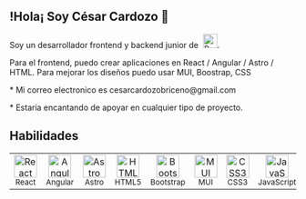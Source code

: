 ## !Hola¡ Soy César Cardozo 👋

Soy un desarrollador frontend y backend junior de&nbsp; <img src="https://github.com/user-attachments/assets/193f363b-eaf3-4afb-a197-0c6877fa1a9f" height="25" alt="Perú" />. 
<p/>
Para el frontend, puedo crear aplicaciones en React / Angular / Astro / HTML. Para mejorar los diseños puedo usar MUI, Boostrap, CSS
<p/>
* Mi correo electronico es cesarcardozobriceno@gmail.com </p>
* Estaria encantando de apoyar en cualquier tipo de proyecto. </p>

## Habilidades

<table>
  <tr>
    <td align="center">
      <img src="https://github.com/user-attachments/assets/f544ab45-fa81-44ca-a285-9cb335559647" height="40" alt="React" /><br>
      <sub>React</sub>
    </td>
    <td align="center">
      <img src="https://github.com/user-attachments/assets/38896a9d-f84e-40d1-a5ff-4a35a59e8a4e" height="40" alt="Angular" /><br>
      <sub>Angular</sub>
    </td>
    <td align="center">
      <img src="https://github.com/user-attachments/assets/508c4a0b-8d3d-40a5-bc47-6b827eae6a95" height="40" alt="Astro" /><br>
      <sub>Astro</sub>
    </td>
    <td align="center">
      <img src="https://github.com/jhonatanhuaman76/jhonatanhuaman76/assets/132282558/4ac2b112-d31b-4b41-b92d-fefbbbd3840a" height="40" alt="HTML5" /><br>
      <sub>HTML5</sub>
    </td>
    <td align="center">
      <img src="https://github.com/jhonatanhuaman76/jhonatanhuaman76/assets/132282558/026d2d3f-9a51-471d-b928-983ded6ce38b" height="40" alt="Bootstrap" /><br>
      <sub>Bootstrap</sub>
    </td>
    <td align="center">
      <img src="https://github.com/user-attachments/assets/95c33a38-9098-4c55-95cc-6b1cdced26c5" height="40" alt="MUI" /><br>
      <sub>MUI</sub>
    </td>
    <td align="center">
      <img src="https://github.com/jhonatanhuaman76/jhonatanhuaman76/assets/132282558/0883e00c-681a-4f8a-a44f-805ef4fa7473" height="40" alt="CSS3" /><br>
      <sub>CSS3</sub>
    </td>
    <td align="center">
      <img src="https://github.com/user-attachments/assets/c9b88138-3f2a-4f80-b508-ce73f699f4e0" height="40" alt="JavaScript" /><br>
      <sub>JavaScript</sub>
    </td>
    <td align="center">
      <img src="https://github.com/user-attachments/assets/83b6b0fd-0d03-40ad-8f2a-b0605c805fb1" height="36" alt="NodejJs" /><br>
      <sub>NodeJs</sub>
    </td>
  </tr>
</table>
